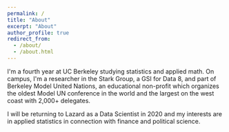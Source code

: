 ```yaml
---
permalink: /
title: "About"
excerpt: "About"
author_profile: true
redirect_from: 
  - /about/
  - /about.html
---
```


I'm a fourth year at UC Berkeley studying statistics and applied math. On campus, I'm a researcher in the Stark Group, a GSI for Data 8, and part of Berkeley Model United Nations, an educational non-profit which organizes the oldest Model UN conference in the world and the largest on the west coast with 2,000+ delegates. 

I will be returning to Lazard as a Data Scientist in 2020 and my interests are in applied statistics in connection with finance and political science. 